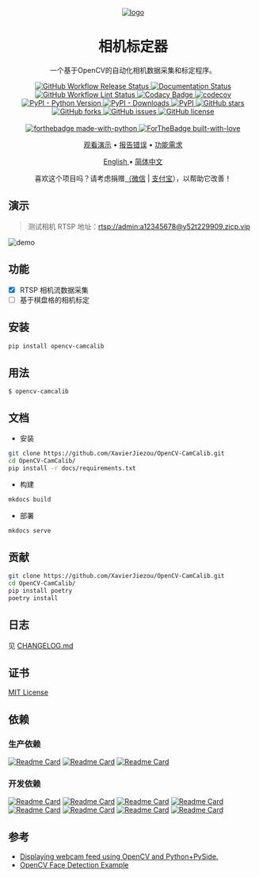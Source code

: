 <p align="center">
    <a href="https://pixelied.com/editor/design/62d95249afecc1406f2037a9"><img alt="logo" src="https://raw.githubusercontent.com/XavierJiezou/OpenCV-CamCalib/main/images/favicon_256x256.svg" /></a>
<h1 align="center">相机标定器</h1>
<p align="center">一个基于OpenCV的自动化相机数据采集和标定程序。
</p>
</p>
<p align="center">
    <a href="https://github.com/XavierJiezou/OpenCV-CamCalib/actions?query=workflow:Release">
        <img src="https://github.com/XavierJiezou/OpenCV-CamCalib/workflows/Release/badge.svg"
            alt="GitHub Workflow Release Status" />
    </a>
    <a href='https://opencv-camera-calibration.readthedocs.io/zh/latest/?badge=latest'>
        <img src='https://readthedocs.org/projects/opencv-camera-calibration/badge/?version=latest' alt='Documentation Status' />
    </a>
    <a href="https://github.com/XavierJiezou/OpenCV-CamCalib/actions?query=workflow:Lint">
        <img src="https://github.com/XavierJiezou/LitMNIST/workflows/Lint/badge.svg"
            alt="GitHub Workflow Lint Status" />
    <a
        href="https://www.codacy.com/gh/XavierJiezou/OpenCV-CamCalib/dashboard?utm_source=github.com&amp;utm_medium=referral&amp;utm_content=XavierJiezou/OpenCV-CamCalib&amp;utm_campaign=Badge_Grade">
        <img src="https://app.codacy.com/project/badge/Grade/c2f85c8d6b8a4892b40059703f087eab" alt="Codacy Badge">
    </a>
    <a href="https://codecov.io/gh/XavierJiezou/OpenCV-CamCalib">
        <img src="https://codecov.io/gh/XavierJiezou/OpenCV-CamCalib/branch/main/graph/badge.svg?token=QpCLcUGoYx" alt="codecov">
    </a>
    <a href="https://pypi.org/project/OpenCV-CamCalib/">
        <img src="https://img.shields.io/pypi/pyversions/OpenCV-CamCalib" alt="PyPI - Python Version">
    </a>
    <a href="https://pypistats.org/packages/OpenCV-CamCalib">
        <img src="https://img.shields.io/pypi/dm/OpenCV-CamCalib" alt="PyPI - Downloads">
    </a>
    <a href="https://pypi.org/project/OpenCV-CamCalib/">
        <img src="https://img.shields.io/pypi/v/OpenCV-CamCalib" alt="PyPI">
    </a>
    <a href="https://github.com/XavierJiezou/OpenCV-CamCalib/stargazers">
        <img src="https://img.shields.io/github/stars/XavierJiezou/OpenCV-CamCalib" alt="GitHub stars">
    </a>
    <a href="https://github.com/XavierJiezou/OpenCV-CamCalib/network">
        <img src="https://img.shields.io/github/forks/XavierJiezou/OpenCV-CamCalib" alt="GitHub forks">
    </a>
    <a href="https://github.com/XavierJiezou/OpenCV-CamCalib/issues">
        <img src="https://img.shields.io/github/issues/XavierJiezou/OpenCV-CamCalib" alt="GitHub issues">
    </a>
    <a href="https://github.com/XavierJiezou/OpenCV-CamCalib/blob/main/LICENSE">
        <img src="https://img.shields.io/github/license/XavierJiezou/OpenCV-CamCalib" alt="GitHub license">
    </a>
    <br />
    <br />
    <a href="https://www.python.org/">
        <img src="http://ForTheBadge.com/images/badges/made-with-python.svg" alt="forthebadge made-with-python">
    </a>
    <a href="https://github.com/XavierJiezou">
        <img src="http://ForTheBadge.com/images/badges/built-with-love.svg" alt="ForTheBadge built-with-love">
    </a>
</p>
<p align="center">
    <a href="#演示">观看演示</a>
    •
    <a href="https://github.com/xavierjiezou/OpenCV-CamCalib/issues/new">报告错误</a>
    •
    <a href="https://github.com/xavierjiezou/OpenCV-CamCalib/issues/new">功能需求</a>
  </p>
  <p align="center">
    <a href="/docs/README.en.md">English </a>
    •
    <a href="/docs/README.cn.md">简体中文</a>
</p>
<p align="center">喜欢这个项目吗？请考虑捐赠<a href="https://paypal.me/xavierjiezou?country.x=C2&locale.x=zh_XC">（<a
            href="https://raw.githubusercontent.com/XavierJiezou/OpenCV-CamCalib/main/images/wechat.jpg">微信</a> | <a
            href="https://raw.githubusercontent.com/XavierJiezou/OpenCV-CamCalib/main/images/alipay.jpg">支付宝</a>）</a>，以帮助它改善！</p>

## 演示

> 测试相机 RTSP 地址：[rtsp://admin:a12345678@y52t229909.zicp.vip](rtsp://admin:a12345678@y52t229909.zicp.vip)

![demo](https://raw.githubusercontent.com/XavierJiezou/OpenCV-CamCalib/main/images/demo.png)

## 功能

- [x] RTSP 相机流数据采集
- [ ] 基于棋盘格的相机标定

## 安装

```bash
pip install opencv-camcalib
```

## 用法

`$ opencv-camcalib`

## 文档

- 安装

```bash
git clone https://github.com/XavierJiezou/OpenCV-CamCalib.git
cd OpenCV-CamCalib/
pip install -r docs/requirements.txt
```

- 构建

```bash
mkdocs build
```

- 部署

```bash
mkdocs serve
```

## 贡献

```bash
git clone https://github.com/XavierJiezou/OpenCV-CamCalib.git
cd OpenCV-CamCalib/
pip install poetry
poetry install
```

## 日志

见 [CHANGELOG.md](/CHANGELOG.md)

## 证书

[MIT License](/LICENSE)

## 依赖

### 生产依赖

[![Readme Card](https://github-readme-stats.vercel.app/api/pin/?username=psf&repo=requests)](https://github.com/psf/requests)
[![Readme Card](https://github-readme-stats.vercel.app/api/pin/?username=Textualize&repo=rich)](https://github.com/Textualize/rich)
[![Readme Card](https://github-readme-stats.vercel.app/api/pin/?username=google&repo=python-fire)](https://github.com/google/python-fire)

### 开发依赖

[![Readme Card](https://github-readme-stats.vercel.app/api/pin/?username=python-poetry&repo=poetry)](https://github.com/python-poetry/poetry)
[![Readme Card](https://github-readme-stats.vercel.app/api/pin/?username=pytest-dev&repo=pytest)](https://github.com/pytest-dev/pytest)
[![Readme Card](https://github-readme-stats.vercel.app/api/pin/?username=pytest-dev&repo=pytest-cov)](https://github.com/pytest-dev/pytest-cov)
[![Readme Card](https://github-readme-stats.vercel.app/api/pin/?username=pre-commit&repo=pre-commit)](https://github.com/pre-commit/pre-commit)
[![Readme Card](https://github-readme-stats.vercel.app/api/pin/?username=PyCQA&repo=flake8)](https://github.com/PyCQA/flake8)
[![Readme Card](https://github-readme-stats.vercel.app/api/pin/?username=PyCQA&repo=pylint)](https://github.com/PyCQA/pylint)
[![Readme Card](https://github-readme-stats.vercel.app/api/pin/?username=psf&repo=black)](https://github.com/psf/black)
[![Readme Card](https://github-readme-stats.vercel.app/api/pin/?username=uiri&repo=toml)](https://github.com/uiri/toml)

## 参考

- [Displaying webcam feed using OpenCV and Python+PySide.](https://gist.github.com/bsdnoobz/8464000)
- [OpenCV Face Detection Example](https://doc.qt.io/qtforpython/examples/example_external__opencv.html)
